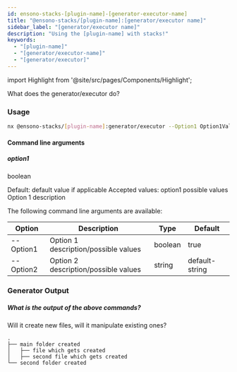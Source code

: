 ```yaml
---
id: ensono-stacks-[plugin-name]-[generator-executor-name]
title: "@ensono-stacks/[plugin-name]:[generator/executor name]"
sidebar_label: "[generator/executor name]"
description: "Using the [plugin-name] with stacks!"
keywords:
  - "[plugin-name]"
  - "[generator/executor-name]"
  - "[generator/executor]"
---
```


import Highlight from '@site/src/pages/Components/Highlight';

What does the generator/executor do?

### Usage
```bash
nx @ensono-stacks/[plugin-name]:generator/executor --Option1 Option1Value --Option2 Option2Value
```

#### Command line arguments

##### option1

<Highlight color="#25c2a0">boolean</Highlight>

Default: default value if applicable
Accepted values: option1 possible values
Option 1 description


The following command line arguments are available:

| Option    | Description                           | Type      | Default           |
| ---       | ---------------------------------     | ---       | ---               |
| --Option1 | Option 1 description/possible values  | boolean   |  true             |
| --Option2 | Option 2 description/possible values  | string    | default-string    |

### Generator Output
##### What is the output of the above commands?
Will it create new files, will it manipulate existing ones?


```text title="Example of files being generated"
.
├── main folder created
│   ├── file which gets created
│   ├── second file which gets created
└── second folder created
```
